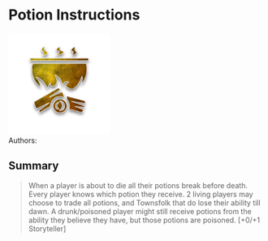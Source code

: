 # Potion Instructions
<img src="https://raw.githubusercontent.com/yoyosource/BOTC-HomeBrew/master/Fabled/Potion Instructions/image.png" alt="drawing" width="200"/>\
Authors: 

## Summary
> When a player is about to die all their potions break before death. Every player knows which potion they receive. 2 living players may choose to trade all potions, and Townsfolk that do lose their ability till dawn. A drunk/poisoned player might still receive potions from the ability they believe they have, but those potions are poisoned. [+0/+1 Storyteller]

